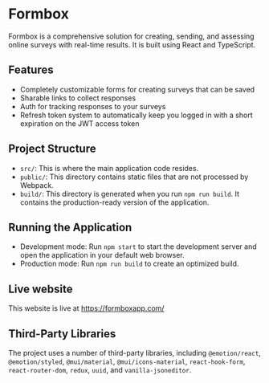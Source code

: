 # Formbox

Formbox is a comprehensive solution for creating, sending, and assessing online surveys with real-time results. It is built using React and TypeScript.

## Features

- Completely customizable forms for creating surveys that can be saved
- Sharable links to collect responses
- Auth for tracking responses to your surveys
- Refresh token system to automatically keep you logged in with a short expiration on the JWT access token

## Project Structure

- `src/`: This is where the main application code resides.
- `public/`: This directory contains static files that are not processed by Webpack.
- `build/`: This directory is generated when you run `npm run build`. It contains the production-ready version of the application.

## Running the Application

- Development mode: Run `npm start` to start the development server and open the application in your default web browser.
- Production mode: Run `npm run build` to create an optimized build.

## Live website

This website is live at https://formboxapp.com/

## Third-Party Libraries

The project uses a number of third-party libraries, including `@emotion/react`, `@emotion/styled`, `@mui/material`, `@mui/icons-material`, `react-hook-form`, `react-router-dom`, `redux`, `uuid`, and `vanilla-jsoneditor`.

